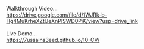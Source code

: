 Walkthrough Video...<br>https://drive.google.com/file/d/1WJRk-b-Hg4MuKrheXZtUeXnPISWD0PiK/view?usp=drive_link
<br><br>
Live Demo...<br>https://7ussains3eed.github.io/10-CV/
